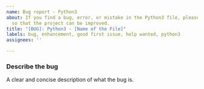 ```yaml
---
name: Bug report - Python3
about: If you find a bug, error, or mistake in the Python3 file, please report it
  so that the project can be improved.
title: "[BUG]: Python3 - [Name of the File]"
labels: bug, enhancement, good first issue, help wanted, python3
assignees: ''

---
```


### **Describe the bug**

A clear and concise description of what the bug is.
